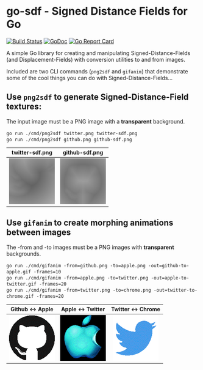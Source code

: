 # go-sdf - Signed Distance Fields for Go

[![Build Status](https://travis-ci.com/daveagill/go-sdf.svg?branch=master)](https://travis-ci.com/daveagill/go-sdf)
[![GoDoc](https://godoc.org/github.com/daveagill/go-sdf/sdf?status.svg)](https://godoc.org/github.com/daveagill/go-sdf/sdf)
[![Go Report Card](https://goreportcard.com/badge/github.com/daveagill/go-sdf)](https://goreportcard.com/report/github.com/daveagill/go-sdf)

A simple Go library for creating and manipulating Signed-Distance-Fields (and Displacement-Fields) with conversion utilities to and from images.

Included are two CLI commands (`png2sdf` and `gifanim`) that demonstrate some of the cool things you can do with Signed-Distance-Fields...

## Use `png2sdf` to generate Signed-Distance-Field textures:

The input image must be a PNG image with a **transparent** background.

    go run ./cmd/png2sdf twitter.png twitter-sdf.png
    go run ./cmd/png2sdf github.png github-sdf.png

|         twitter-sdf.png         |         github-sdf.png         |
|:-------------------------------:|:------------------------------:|
| ![](doc/images/twitter-sdf.png) | ![](doc/images/github-sdf.png) |

## Use `gifanim` to create morphing animations between images

The -from and -to images must be a PNG images with **transparent** backgrounds.

    go run ./cmd/gifanim -from=github.png -to=apple.png -out=github-to-apple.gif -frames=10
    go run ./cmd/gifanim -from=apple.png -to=twitter.png -out=apple-to-twitter.gif -frames=20
    go run ./cmd/gifanim -from=twitter.png -to=chrome.png -out=twitter-to-chrome.gif -frames=20

|          Github <-> Apple           |          Apple <-> Twitter           |          Twitter <-> Chrome           |
|:-----------------------------------:|:------------------------------------:|:-------------------------------------:|
| ![](doc/images/github-to-apple.gif) | ![](doc/images/apple-to-twitter.gif) | ![](doc/images/twitter-to-chrome.gif) |